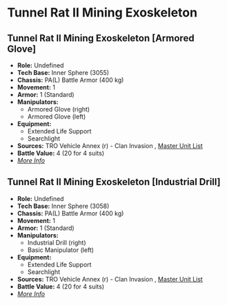 # Tunnel Rat II Mining Exoskeleton 

## Tunnel Rat II Mining Exoskeleton [Armored Glove] 

- **Role:** Undefined 
- **Tech Base:** Inner Sphere (3055) 
- **Chassis:** PA(L) Battle Armor (400 kg) 
- **Movement:** 1 
- **Armor:** 1 (Standard) 
- **Manipulators:** 
  - Armored Glove (right) 
  - Armored Glove (left) 
- **Equipment:** 
  - Extended Life Support 
  - Searchlight 
- **Sources:** TRO Vehicle Annex (r) - Clan Invasion , [Master Unit List](http://masterunitlist.info/Unit/Details/5304/tunnel-rat-ii-mining-exoskeleton-armored-glove) 
- **Battle Value:** 4 (20 for 4 suits) 
- [*More Info*](tunnel_rat_ii_mining_exoskeleton/tunnel_rat_ii_mining_exoskeleton_[armored_glove].md) 

## Tunnel Rat II Mining Exoskeleton [Industrial Drill] 

- **Role:** Undefined 
- **Tech Base:** Inner Sphere (3058) 
- **Chassis:** PA(L) Battle Armor (400 kg) 
- **Movement:** 1 
- **Armor:** 1 (Standard) 
- **Manipulators:** 
  - Industrial Drill (right) 
  - Basic Manipulator (left) 
- **Equipment:** 
  - Extended Life Support 
  - Searchlight 
- **Sources:** TRO Vehicle Annex (r) - Clan Invasion , [Master Unit List](http://masterunitlist.info/Unit/Details/7219/tunnel-rat-ii-mining-exoskeleton-industrial-drill) 
- **Battle Value:** 4 (20 for 4 suits) 
- [*More Info*](tunnel_rat_ii_mining_exoskeleton/tunnel_rat_ii_mining_exoskeleton_[industrial_drill].md) 

